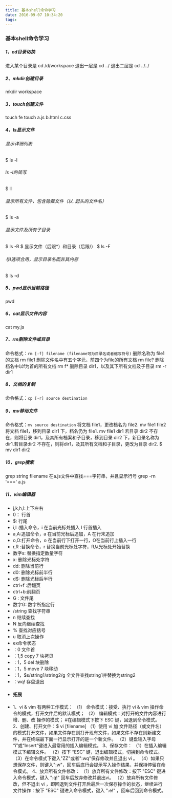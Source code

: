 ```yaml
---
title: 基本shell命令学习
date: 2016-09-07 10:34:20
tags:
---
```

### 基本shell命令学习
 <!--more-->

#####  1、cd目录切换
进入某个目录是 
cd /d/workspace
退出一层是
 cd ../
退出二层是
 cd ../../
##### 2、mkdir创建目录
mkdir workspace
##### 3、touch创建文件
touch fe
touch a.js b.html c.css
##### 4、ls显示文件
###### 显示详细列表
$ ls -l
###### ls -l的简写
$ ll
###### 显示所有文件，包含隐藏文件（以. 起头的文件名）
$ ls -a
###### 显示文件及所有子目录
$ ls -R
$ 显示文件（后跟*）和目录（后跟/）
$ ls -F
###### 与l选项合用，显示目录名而非其内容
$ ls -d
##### 5、pwd显示当前路径
pwd
##### 6、cat显示文件内容
cat my.js
##### 7、rm删除文件或目录
命令格式：`rm [-f] filename (filename可为目录名或者缩写符号)`
删除名称为 file1的文档
rm file1
删除文件名中有五个字元，前四个为file的所有文档
rm file?
删除档名中以f为首的所有文档
rm f*
删除目录 dir1，以及其下所有文档及子目录
rm -r dir1
##### 8、文档的复制
命令格式：`cp [-r] source destination`
##### 9、mv移动文件
命令格式：`mv source destination`
将文档 file1，更改档名为 file2.
 mv file1 file2
 将文档 file1，移到目录 dir1 下，档名仍为 file1.
mv file1 dir1
若目录 dir2 不存在，则将目录 dir1，及其所有档案和子目录，移到目录 dir2 下，新目录名称为 dir1.若目录dir2 不存在，则将dir1，及其所有文档和子目录，更改为目录 dir2.
$ mv dir1 dir2
##### 10、grep搜索
grep string filename
在a.js文件中查找===字符串，并且显示行号
grep -rn '===' a.js
##### 11、vim编辑器
- j,k,h,l:上下左右
- 0： 行首
- $: 行尾
- i,I :插入命令，i 在当前光标处插入 I 行首插入
- a,A:追加命令，a 在当前光标后追加，A 在行末追加
- o,O:打开命令，o 在当前行下打开一行，O在当前行上插入一行
- r,R :替换命令，r 替换当前光标处字符，R从光标处开始替换
- 数字s: 替换指定数量字符
- x: 删除光标处字符
- dd: 删除当前行
- d0: 删除光标前半行
- d$: 删除光标后半行
- ctrl+f :后翻页
- ctrl+b:前翻页
- G : 文件尾
- 数字G: 数字所指定行
- /string 查找字符串
- n 继续查找
- N 反向继续查找
- % 查找对应括号
- u 取消上次操作
- ex命令状态
- ：0 文件首
- ：1,5 copy 7 块拷贝
- ：1，5 del 块删除
- ：1，5 move 7 块移动
- ：1，$s/string1/string2/g 全文件查找string1并替换为string2
- ：wq! 存盘退出
- #### 拓展
- 1、vi & vim 有两种工作模式：
（1） 命令模式：接受、执行 vi & vim 操作命令的模式，打开文件后的默认模式；
（2） 编辑模式：对打开的文件内容进行 增、删、改 操作的模式；
  #在编辑模式下按下 ESC 键，回退到命令模式。
2、创建、打开文件：$ vi [filename]
（1）使用 vi 加 文件路径（或文件名）的模式打开文件，如果文件存在则打开现有文件，如果文件不存在则新建文件，并在终端最下面一行显示打开的是一个新文件。
（2）键盘输入字母 “i”或“Insert”键进入最常用的插入编辑模式。
3、保存文件：
（1）在插入编辑模式下编辑文件。
（2）按下 “ESC” 键，退出编辑模式，切换到命令模式。
（3）在命令模式下键入"ZZ"或者":wq"保存修改并且退出 vi 。
（4）如果只想保存文件，则键入":w"，回车后底行会提示写入操作结果，并保持停留在命令模式。
4、放弃所有文件修改：
（1）放弃所有文件修改：按下 "ESC" 键进入命令模式，键入 ":q!" 回车后放弃修改并退出vi。
（2）放弃所有文件修改，但不退出 vi ，即回退到文件打开后最后一次保存操作的状态，继续进行文件操作：按下 "ESC" 键进入命令模式，键入 ":e!" ，回车后回到命令模式。
